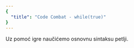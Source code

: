 ```yaml
---
{
  "title": "Code Combat - while(true)"
}
---
```


Uz pomoć igre naučićemo osnovnu sintaksu petlji.
